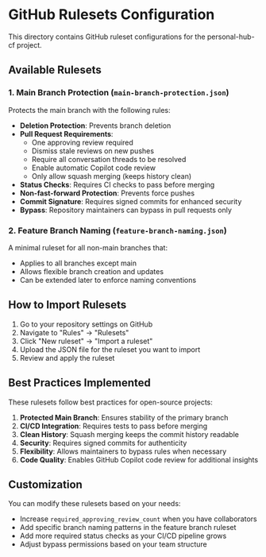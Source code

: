 # GitHub Rulesets Configuration

This directory contains GitHub ruleset configurations for the personal-hub-cf project.

## Available Rulesets

### 1. Main Branch Protection (`main-branch-protection.json`)

Protects the main branch with the following rules:
- **Deletion Protection**: Prevents branch deletion
- **Pull Request Requirements**:
  - One approving review required
  - Dismiss stale reviews on new pushes
  - Require all conversation threads to be resolved
  - Enable automatic Copilot code review
  - Only allow squash merging (keeps history clean)
- **Status Checks**: Requires CI checks to pass before merging
- **Non-fast-forward Protection**: Prevents force pushes
- **Commit Signature**: Requires signed commits for enhanced security
- **Bypass**: Repository maintainers can bypass in pull requests only

### 2. Feature Branch Naming (`feature-branch-naming.json`)

A minimal ruleset for all non-main branches that:
- Applies to all branches except main
- Allows flexible branch creation and updates
- Can be extended later to enforce naming conventions

## How to Import Rulesets

1. Go to your repository settings on GitHub
2. Navigate to "Rules" → "Rulesets"
3. Click "New ruleset" → "Import a ruleset"
4. Upload the JSON file for the ruleset you want to import
5. Review and apply the ruleset

## Best Practices Implemented

These rulesets follow best practices for open-source projects:

1. **Protected Main Branch**: Ensures stability of the primary branch
2. **CI/CD Integration**: Requires tests to pass before merging
3. **Clean History**: Squash merging keeps the commit history readable
4. **Security**: Requires signed commits for authenticity
5. **Flexibility**: Allows maintainers to bypass rules when necessary
6. **Code Quality**: Enables GitHub Copilot code review for additional insights

## Customization

You can modify these rulesets based on your needs:
- Increase `required_approving_review_count` when you have collaborators
- Add specific branch naming patterns in the feature branch ruleset
- Add more required status checks as your CI/CD pipeline grows
- Adjust bypass permissions based on your team structure